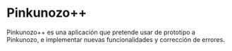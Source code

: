 # Pinkunozo++
Pinkunozo++ es una aplicación que pretende usar de prototipo a Pinkunozo, e implementar nuevas funcionalidades y corrección de errores.